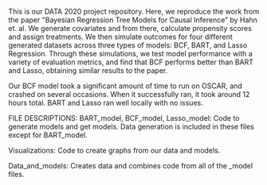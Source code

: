 This is our DATA 2020 project repository. Here, we reproduce the work from the paper "Bayesian Regression Tree Models for Causal Inference” by Hahn et. al. We generate covariates and from there,  calculate propensity scores and assign treatments. We then simulate outcomes for four different generated datasets across three types of models: BCF, BART, and Lasso Regression. Through these simulations, we test model performance with a variety of evaluation metrics, and find that BCF performs better than BART and Lasso, obtaining similar results to the paper.  

Our BCF model took a significant amount of time to run on OSCAR, and crashed on several occasions. When it successfully ran, it took around 12 hours total. BART and Lasso ran well locally with no issues. 

FILE DESCRIPTIONS:
BART_model, BCF_model, Lasso_model: Code to generate models and get models. Data generation is included in these files except for BART_model.

Visualizations: Code to create graphs from our data and models.

Data_and_models: Creates data and combines code from all of the _model files.